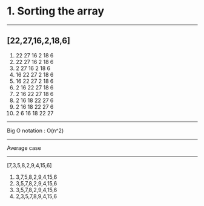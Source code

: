 
# 1. Sorting the array
---

[22,27,16,2,18,6]
---

1. 22 27 16 2 18 6 
1. 22 27 16 2 18 6 
2. 2 27 16 2 18 6
3. 16 22 27 2 18 6
4. 16 22 27 2 18 6
5. 2 16 22 27 18 6
6. 2 16 22 27 18 6
7. 2 16 18 22 27 6
8. 2 16 18 22 27 6
9. 2 6 16 18 22 27

---
Big O notation : O(n^2)

---

Average case

---

[7,3,5,8,2,9,4,15,6]

1. 3,7,5,8,2,9,4,15,6
2. 3,5,7,8,2,9,4,15,6
3. 3,5,7,8,2,9,4,15,6
4. 2,3,5,7,8,9,4,15,6
